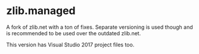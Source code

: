 # zlib.managed

A fork of zlib.net with a ton of fixes. Separate versioning is used though and is recommended to be used over the outdated zlib.net.

This version has Visual Studio 2017 project files too.
